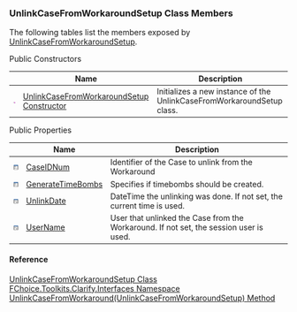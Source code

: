﻿### UnlinkCaseFromWorkaroundSetup Class Members

The following tables list the members exposed by [UnlinkCaseFromWorkaroundSetup](FChoice.Toolkits.Clarify~FChoice.Toolkits.Clarify.Interfaces.UnlinkCaseFromWorkaroundSetup.md).

Public Constructors

|   | Name | Description |
| --- | --- | --- |
| ![Public Constructor](dotnetimages/publicConstructor.png) | [UnlinkCaseFromWorkaroundSetup Constructor](FChoice.Toolkits.Clarify~FChoice.Toolkits.Clarify.Interfaces.UnlinkCaseFromWorkaroundSetup~_ctor.md) | Initializes a new instance of the UnlinkCaseFromWorkaroundSetup class.   |



Public Properties

|   | Name | Description |
| --- | --- | --- |
| ![Public Property](dotnetimages/publicProperty.png) | [CaseIDNum](FChoice.Toolkits.Clarify~FChoice.Toolkits.Clarify.Interfaces.UnlinkCaseFromWorkaroundSetup~CaseIDNum.md) | Identifier of the Case to unlink from the Workaround   |
| ![Public Property](dotnetimages/publicProperty.png) | [GenerateTimeBombs](FChoice.Toolkits.Clarify~FChoice.Toolkits.Clarify.Interfaces.UnlinkCaseFromWorkaroundSetup~GenerateTimeBombs.md) | Specifies if timebombs should be created.   |
| ![Public Property](dotnetimages/publicProperty.png) | [UnlinkDate](FChoice.Toolkits.Clarify~FChoice.Toolkits.Clarify.Interfaces.UnlinkCaseFromWorkaroundSetup~UnlinkDate.md) | DateTime the unlinking was done. If not set, the current time is used.   |
| ![Public Property](dotnetimages/publicProperty.png) | [UserName](FChoice.Toolkits.Clarify~FChoice.Toolkits.Clarify.Interfaces.UnlinkCaseFromWorkaroundSetup~UserName.md) | User that unlinked the Case from the Workaround. If not set, the session user is used.   |





#### Reference

[UnlinkCaseFromWorkaroundSetup Class](FChoice.Toolkits.Clarify~FChoice.Toolkits.Clarify.Interfaces.UnlinkCaseFromWorkaroundSetup.md)  
[FChoice.Toolkits.Clarify.Interfaces Namespace](FChoice.Toolkits.Clarify~FChoice.Toolkits.Clarify.Interfaces_namespace.md)  
[UnlinkCaseFromWorkaround(UnlinkCaseFromWorkaroundSetup) Method](FChoice.Toolkits.Clarify~FChoice.Toolkits.Clarify.Interfaces.InterfacesToolkit~UnlinkCaseFromWorkaround(UnlinkCaseFromWorkaroundSetup).md)
